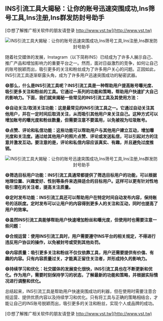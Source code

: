 ## **INS引流工具大揭秘：让你的账号迅速突围成功,Ins筛号工具,Ins注册,Ins群发防封号助手**

[😍想了解推广相关软件的朋友请登录 http://www.vst.tw](http://www.vst.tw)

 <center><img src="https://vst.tw/MP4/tuiguang/png/5.png" alt="INS引流工具大揭秘：让你的账号迅速突围成功,Ins筛号工具,Ins注册,Ins群发防封号助手"></center>

随着社交媒体的发展，Instagram（以下简称INS）已经成为了许多人展示自己、推广产品和增加影响力的重要平台之一。然而，面对日益激烈的竞争，如何让自己的账号脱颖而出，吸引更多的关注和粉丝成为了许多用户关心的问题。正因如此，INS引流工具逐渐崭露头角，成为了许多用户迅速突围成功的秘密武器。

**😄那么，什么是INS引流工具呢？INS引流工具是一种帮助用户提高账号曝光度、吸引更多关注和粉丝的工具。它通过一系列的功能和策略，帮助用户快速扩大自己的影响力。下面，我们就来揭秘一些常见的INS引流工具及其使用方法：**

**😄自动关注/取消关注功能：这是最常见的INS引流工具之一。它通过自动关注其他用户，并在一定时间后取消关注，从而吸引其他用户来关注自己。这种方式可以增加账号的曝光度和粉丝数量，但需要注意不要滥用，以免被视为垃圾账号。**

**😄点赞、评论和私信功能：这些功能可以帮助用户与其他用户建立互动，增加曝光度和关注度。通过给其他用户的照片点赞、评论或发送私信，可以引起对方的注意并激发互动。要注意的是，评论和私信内容应该真实、有趣，并且避免过度推销。**

 <center><img src="https://vst.tw/MP4/tuiguang/png/5.png" alt="INS引流工具大揭秘：让你的账号迅速突围成功,Ins筛号工具,Ins注册,Ins群发防封号助手"></center>

**😄筛选目标用户功能：INS引流工具通常都提供了筛选目标用户的功能，可以根据地理位置、兴趣爱好、性别等条件来选择适合的目标用户。这样可以更有针对性地吸引潜在的关注者，提高关注质量。**

**😄定时发布功能：INS引流工具还可以帮助用户在特定时间自动发布内容，保持账号的活跃度。定时发布可以让用户的内容得到更多人的关注和互动，同时也提高了用户的效率。**

**😄虽然INS引流工具能够帮助用户快速增加粉丝和曝光度，但使用时也需要注意一些问题：**

**😄合规运营：使用INS引流工具时，用户需要遵守INS平台的相关规定，不得进行违反用户协议的操作，以免被封号或受到其他处罚。**

**😄内容质量：吸引更多关注和粉丝不仅仅依靠工具，用户还需要提供有价值、有趣的内容。只有内容质量过关，才能真正留住关注者，并形成持久的影响力。**

**😄持续学习和优化：社交媒体的发展变化很快，INS引流工具也在不断更新和优化。作为用户，需要时刻保持学习的状态，了解最新的功能和策略，并根据实际情况进行调整和优化。**

总结起来，INS引流工具是帮助用户快速突围成功的利器，但在使用时需要注意合规运营、提供优质内容以及持续学习和优化。只有将工具与正确的策略相结合，才能让自己的INS账号脱颖而出，吸引更多的关注和粉丝，实现个人或品牌的成功。

[😍想了解推广相关软件的朋友请登录 http://www.vst.tw](http://www.vst.tw)




